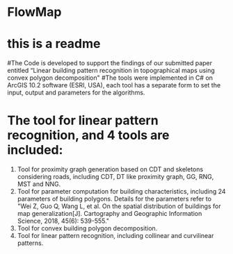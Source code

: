 # FlowMap
# this is a readme
#The Code is developed to support the findings of our submitted paper entitled “Linear building pattern recognition in topographical maps using convex polygon decomposition"
#The tools were implemented in C# on ArcGIS 10.2 software (ESRI, USA), each tool has a separate form to set the input, output and parameters for the algorithms.
# The tool for linear pattern recognition, and 4 tools are included:
1) Tool for proximity graph generation based on CDT and skeletons considering roads, including CDT, DT like proximity graph, GG, RNG, MST and NNG. 
2) Tool for parameter computation for building characteristics, including 24 parameters of building polygons.
Details for the parameters refer to "Wei Z, Guo Q, Wang L, et al. On the spatial distribution of buildings for map generalization[J]. Cartography and Geographic Information Science, 2018, 45(6): 539-555."
3) Tool for convex building polygon decomposition.
4) Tool for linear pattern recognition, including collinear and curvilinear patterns.
